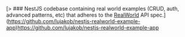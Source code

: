 [> ### NestJS codebase containing real world examples (CRUD, auth, advanced patterns, etc) that adheres to the [RealWorld](https://github.com/gothinkster/realworld-example-apps) API spec.](https://github.com/lujakob/nestjs-realworld-example-app)https://github.com/lujakob/nestjs-realworld-example-app
